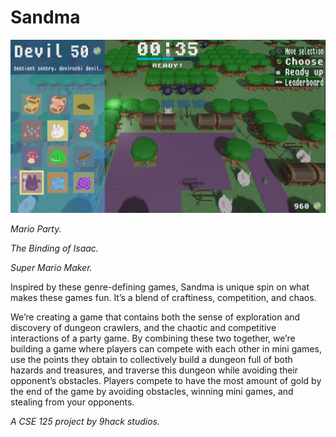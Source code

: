 # Sandma

![Preview](preview.png)

_Mario Party._

_The Binding of Isaac._

_Super Mario Maker._

Inspired by these genre-defining games, Sandma is unique spin on what makes
these games fun. It’s a blend of craftiness, competition, and chaos.

We’re creating a game that contains both the sense of exploration and
discovery of dungeon crawlers, and the chaotic and competitive interactions of
a party game. By combining these two together, we’re building a game where
players can compete with each other in mini games, use the points they obtain
to collectively build a dungeon full of both hazards and treasures, and
traverse this dungeon while avoiding their opponent’s obstacles. Players
compete to have the most amount of gold by the end of the game by avoiding
obstacles, winning mini games, and stealing from your opponents.

*A CSE 125 project by 9hack studios.*
